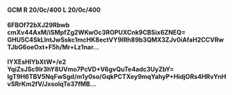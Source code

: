 #### GCM R 20/0c/400 L 20/0c/400
**6FBOf72bXJ29Rbwb**<br/>**cmXv44AxM/iSMpfZg2WKwOc3ROPUXCnk9CBSix6ZNEQ=**<br/>**GHU5C4SkLlntJwSskc1mcHK8ectVY9lRh89b3QMX3ZJv0iAfaH2CCVRwTJbG6oeOxt+F5h/Mr+Lz1nar...**<br/><br/>
**IYXEsHlYbXtW+/e2**<br/>**YqiZsJSc9lr3hY8UVmo7PcVD+V6gvQuTe4adc3UyZbY=**<br/>**lgT9H6TBV5NqFwSgd/m1y0so/GqkPCTXey9mqYahyP+HidjORs4HRvYnHvSRrKm2fV/JxsolqTe37fMB...**